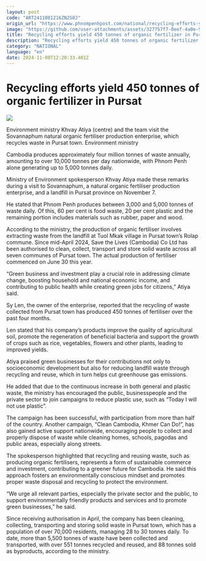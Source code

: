```yaml
---
layout: post
code: "ART2411081216ZN2S8J"
origin_url: "https://www.phnompenhpost.com/national/recycling-efforts-yield-450-tonnes-of-organic-fertilizer-in-pursat"
image: "https://github.com/user-attachments/assets/327757f7-0eef-4a0e-92a2-a4da26ba54ee"
title: "Recycling efforts yield 450 tonnes of organic fertilizer in Pursat"
description: "​​Recycling efforts yield 450 tonnes of organic fertilizer in Pursat​"
category: "NATIONAL"
language: "en"
date: 2024-11-08T12:20:33.401Z
---
```


# Recycling efforts yield 450 tonnes of organic fertilizer in Pursat

![](https://github.com/user-attachments/assets/c256c5cf-e3a7-43f1-a515-e0bab934f692)

Environment ministry Khvay Atiya (centre) and the team visit the Sovannaphum natural organic fertiliser production enterprise, which recycles waste in Pursat town. Environment ministry

Cambodia produces approximately four million tonnes of waste annually, amounting to over 10,000 tonnes per day nationwide, with Phnom Penh alone generating up to 5,000 tonnes daily.

Ministry of Environment spokesperson Khvay Atiya made these remarks during a visit to Sovannaphum, a natural organic fertiliser production enterprise, and a landfill in Pursat province on November 7.

He stated that Phnom Penh produces between 3,000 and 5,000 tonnes of waste daily. Of this, 60 per cent is food waste, 20 per cent plastic and the remaining portion includes materials such as rubber, paper and wood.

According to the ministry, the production of organic fertiliser involves extracting waste from the landfill at Tuol Mkak village in Pursat town’s Rolap commune. Since mid-April 2024, Save the Lives (Cambodia) Co Ltd has been authorised to clean, collect, transport and store solid waste across all seven communes of Pursat town. The actual production of fertiliser commenced on June 30 this year.

“Green business and investment play a crucial role in addressing climate change, boosting household and national economic income, and contributing to public health while creating green jobs for citizens,” Atiya said.

Sy Len, the owner of the enterprise, reported that the recycling of waste collected from Pursat town has produced 450 tonnes of fertiliser over the past four months.

Len stated that his company’s products improve the quality of agricultural soil, promote the regeneration of beneficial bacteria and support the growth of crops such as rice, vegetables, flowers and other plants, leading to improved yields.

Atiya praised green businesses for their contributions not only to socioeconomic development but also for reducing landfill waste through recycling and reuse, which in turn helps cut greenhouse gas emissions.

He added that due to the continuous increase in both general and plastic waste, the ministry has encouraged the public, businesspeople and the private sector to join campaigns to reduce plastic use, such as “Today I will not use plastic”.

The campaign has been successful, with participation from more than half of the country. Another campaign, “Clean Cambodia, Khmer Can Do!”, has also gained active support nationwide, encouraging people to collect and properly dispose of waste while cleaning homes, schools, pagodas and public areas, especially along streets.

The spokesperson highlighted that recycling and reusing waste, such as producing organic fertilisers, represents a form of sustainable commerce and investment, contributing to a greener future for Cambodia. He said this approach fosters an environmentally conscious mindset and promotes proper waste disposal and recycling to protect the environment.

“We urge all relevant parties, especially the private sector and the public, to support environmentally friendly products and services and to promote green businesses,” he said.

Since receiving authorisation in April, the company has been cleaning, collecting, transporting and storing solid waste in Pursat town, which has a population of over 70,000 residents, managing 28 to 30 tonnes daily. To date, more than 5,500 tonnes of waste have been collected and transported, with over 551 tonnes recycled and reused, and 88 tonnes sold as byproducts, according to the ministry.